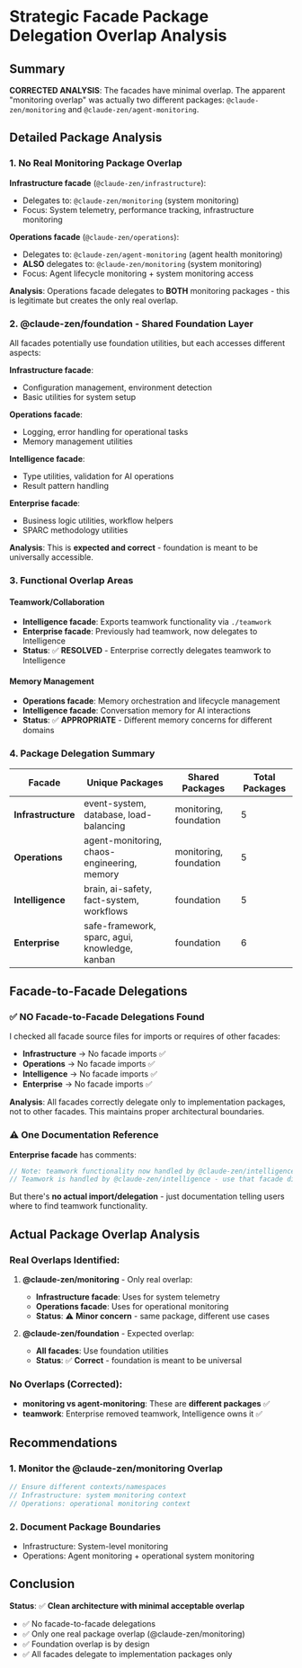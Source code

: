 # Strategic Facade Package Delegation Overlap Analysis

## Summary

**CORRECTED ANALYSIS**: The facades have minimal overlap. The apparent "monitoring overlap" was actually two different packages: `@claude-zen/monitoring` and `@claude-zen/agent-monitoring`.

## Detailed Package Analysis

### 1. **No Real Monitoring Package Overlap**

**Infrastructure facade** (`@claude-zen/infrastructure`):

- Delegates to: `@claude-zen/monitoring` (system monitoring)
- Focus: System telemetry, performance tracking, infrastructure monitoring

**Operations facade** (`@claude-zen/operations`):

- Delegates to: `@claude-zen/agent-monitoring` (agent health monitoring)
- **ALSO** delegates to: `@claude-zen/monitoring` (system monitoring)
- Focus: Agent lifecycle monitoring + system monitoring access

**Analysis**: Operations facade delegates to **BOTH** monitoring packages - this is legitimate but creates the only real overlap.

### 2. **@claude-zen/foundation** - Shared Foundation Layer

All facades potentially use foundation utilities, but each accesses different aspects:

**Infrastructure facade**:

- Configuration management, environment detection
- Basic utilities for system setup

**Operations facade**:

- Logging, error handling for operational tasks
- Memory management utilities

**Intelligence facade**:

- Type utilities, validation for AI operations
- Result pattern handling

**Enterprise facade**:

- Business logic utilities, workflow helpers
- SPARC methodology utilities

**Analysis**: This is **expected and correct** - foundation is meant to be universally accessible.

### 3. **Functional Overlap Areas**

#### **Teamwork/Collaboration**

- **Intelligence facade**: Exports teamwork functionality via `./teamwork`
- **Enterprise facade**: Previously had teamwork, now delegates to Intelligence
- **Status**: ✅ **RESOLVED** - Enterprise correctly delegates teamwork to Intelligence

#### **Memory Management**

- **Operations facade**: Memory orchestration and lifecycle management
- **Intelligence facade**: Conversation memory for AI interactions
- **Status**: ✅ **APPROPRIATE** - Different memory concerns for different domains

### 4. **Package Delegation Summary**

| Facade             | Unique Packages                                | Shared Packages        | Total Packages |
| ------------------ | ---------------------------------------------- | ---------------------- | -------------- |
| **Infrastructure** | event-system, database, load-balancing         | monitoring, foundation | 5              |
| **Operations**     | agent-monitoring, chaos-engineering, memory    | monitoring, foundation | 5              |
| **Intelligence**   | brain, ai-safety, fact-system, workflows       | foundation             | 5              |
| **Enterprise**     | safe-framework, sparc, agui, knowledge, kanban | foundation             | 6              |

## Facade-to-Facade Delegations

### ✅ **NO Facade-to-Facade Delegations Found**

I checked all facade source files for imports or requires of other facades:

- **Infrastructure** → No facade imports ✅
- **Operations** → No facade imports ✅
- **Intelligence** → No facade imports ✅
- **Enterprise** → No facade imports ✅

**Analysis**: All facades correctly delegate only to implementation packages, not to other facades. This maintains proper architectural boundaries.

### ⚠️ **One Documentation Reference**

**Enterprise facade** has comments:

```typescript
// Note: teamwork functionality now handled by @claude-zen/intelligence facade
// Teamwork is handled by @claude-zen/intelligence - use that facade directly
```

But there's **no actual import/delegation** - just documentation telling users where to find teamwork functionality.

## Actual Package Overlap Analysis

### **Real Overlaps Identified:**

1. **@claude-zen/monitoring** - Only real overlap:
   - **Infrastructure facade**: Uses for system telemetry
   - **Operations facade**: Uses for operational monitoring
   - **Status**: ⚠️ **Minor concern** - same package, different use cases

2. **@claude-zen/foundation** - Expected overlap:
   - **All facades**: Use foundation utilities
   - **Status**: ✅ **Correct** - foundation is meant to be universal

### **No Overlaps (Corrected):**

- **monitoring vs agent-monitoring**: These are **different packages** ✅
- **teamwork**: Enterprise removed teamwork, Intelligence owns it ✅

## Recommendations

### 1. **Monitor the @claude-zen/monitoring Overlap**

```typescript
// Ensure different contexts/namespaces
// Infrastructure: system monitoring context
// Operations: operational monitoring context
```

### 2. **Document Package Boundaries**

- Infrastructure: System-level monitoring
- Operations: Agent monitoring + operational system monitoring

## Conclusion

**Status**: ✅ **Clean architecture with minimal acceptable overlap**

- ✅ No facade-to-facade delegations
- ✅ Only one real package overlap (@claude-zen/monitoring)
- ✅ Foundation overlap is by design
- ✅ All facades delegate to implementation packages only
